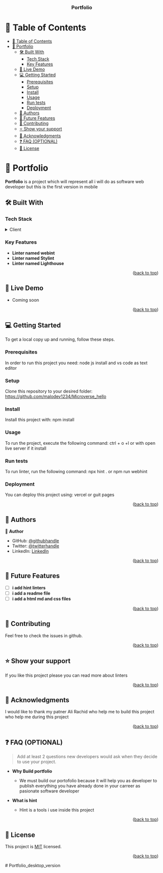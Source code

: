 <a name="readme-top"></a>

<div align="center">
  <!-- You are encouraged to replace this logo with your own! Otherwise you can also remove it. -->
  <br/>

  <h3><b>Portfolio</b></h3>

</div>

<!-- TABLE OF CONTENTS -->

# 📗 Table of Contents

- [📗 Table of Contents](#-table-of-contents)
- [📖 Portfolio ](#-portfolio-)
	- [🛠 Built With ](#-built-with-)
		- [Tech Stack ](#tech-stack-)
		- [Key Features ](#key-features-)
	- [🚀 Live Demo ](#-live-demo-)
	- [💻 Getting Started ](#-getting-started-)
		- [Prerequisites](#prerequisites)
		- [Setup](#setup)
		- [Install](#install)
		- [Usage](#usage)
		- [Run tests](#run-tests)
		- [Deployment](#deployment)
	- [👥 Authors ](#-authors-)
	- [🔭 Future Features ](#-future-features-)
	- [🤝 Contributing ](#-contributing-)
	- [⭐️ Show your support ](#️-show-your-support-)
	- [🙏 Acknowledgments ](#-acknowledgments-)
	- [❓ FAQ (OPTIONAL) ](#-faq-optional-)
	- [📝 License ](#-license-)

<!-- PROJECT DESCRIPTION -->

# 📖 Portfolio <a name="about-project"></a>

**Portfolio** is a project which will represent all i will do as software web developer but this is the first version in mobile

## 🛠 Built With <a name="built-with"></a>

### Tech Stack <a name="tech-stack"></a>

<details>
  <summary>Client</summary>
  <ul>
    <li><a href="https://html.org/">html</a></li>
	<li><a href="https://css.org/">css</a></li>
	
  </ul>
</details>

<!-- Features -->

### Key Features <a name="key-features"></a>

>

- **Linter named webint**
- **Linter named Stylint**
- **Linter named Lighthouse**

<p align="right">(<a href="#readme-top">back to top</a>)</p>

<!-- LIVE DEMO -->

## 🚀 Live Demo <a name="live-demo"></a>

- Coming soon

<p align="right">(<a href="#readme-top">back to top</a>)</p>

<!-- GETTING STARTED -->

## 💻 Getting Started <a name="getting-started"></a>
To get a local copy up and running, follow these steps.

### Prerequisites

In order to run this project you need: node js  install and vs code as  text editor

<!--
Example command:

```sh
 gem install rails
```
 -->

### Setup

Clone this repository to your desired folder: https://github.com/malodev1234/Microverse_hello

<!--
Example commands:

```sh
  cd my-folder
  git clone git@github.com:myaccount/my-project.git
```
--->

### Install

Install this project with: npm install

<!--
Example command:

```sh
  cd my-project
  gem install
```
--->

### Usage

To run the project, execute the following command: ctrl + o +l or with open live server if it install

<!--
Example command:

```sh
  rails server
```
--->

### Run tests

To run linter, run the following command: npx hint . or npm run webhint

<!--
Example command:

```sh
  bin/rails test test/models/article_test.rb
```
--->

### Deployment

You can deploy this project using: vercel or guit pages

<!--
Example:

```sh

```
 -->

<p align="right">(<a href="#readme-top">back to top</a>)</p>

<!-- AUTHORS -->

## 👥 Authors <a name="authors"></a>


👤 **Author**

- GitHub: [@githubhandle](https://github.com/malo-dev)
- Twitter: [@twitterhandle](https://twitter.com/leader_mushio)
- LinkedIn: [LinkedIn](https://www.linkedin.com/in/leader-mushio-4b7a3923b)

<p align="right">(<a href="#readme-top">back to top</a>)</p>

## 🔭 Future Features <a name="future-features"></a>

- [ ] **i add hint linters**
- [ ] **i add a readme file**
- [ ] **i add a html md and css files**

<p align="right">(<a href="#readme-top">back to top</a>)</p>

## 🤝 Contributing <a name="contributing"></a>

Feel free to check the issues in github.

<p align="right">(<a href="#readme-top">back to top</a>)</p>

## ⭐️ Show your support <a name="support"></a>

If you like this project please you can read more about linters

<p align="right">(<a href="#readme-top">back to top</a>)</p>


## 🙏 Acknowledgments <a name="acknowledgements"></a>
I would like to thank my patner Ali Rachid who help me to build this project who help me during this project

<p align="right">(<a href="#readme-top">back to top</a>)</p>

## ❓ FAQ (OPTIONAL) <a name="faq"></a>

> Add at least 2 questions new developers would ask when they decide to use your project.

- **Why Build portfolio**

  - We must build our portofolio because it will help you as developer to publish everything you have already done in your carreer as pasionate software developer

- **What is hint**

  - Hint is a tools i use inside this project 

<p align="right">(<a href="#readme-top">back to top</a>)</p>

## 📝 License <a name="license"></a>

This project is [MIT](./LICENSE) licensed.

<p align="right">(<a href="#readme-top">back to top</a>)</p>
# Portfolio_desktop_version
